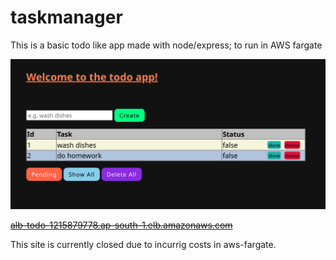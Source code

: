 # taskmanager
This is a basic todo like app made with node/express; to run in AWS fargate

![demo](https://github.com/darkhorse1925/taskmanager/blob/master/demo_image.png)

~~[alb-todo-1215879778.ap-south-1.elb.amazonaws.com](http://alb-todo-1215879778.ap-south-1.elb.amazonaws.com)~~

This site is currently closed due to incurrig costs in aws-fargate.
